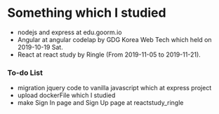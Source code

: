# Something which I studied
- nodejs and express at edu.goorm.io
- Angular at angular codelap by GDG Korea Web Tech which held on 2019-10-19 Sat.
- React at react study by Ringle (From 2019-11-05 to 2019-11-21).

### To-do List
- migration jquery code to vanilla javascript which at express project
- upload dockerFile which I studied
- make Sign In page and Sign Up page at reactstudy_ringle